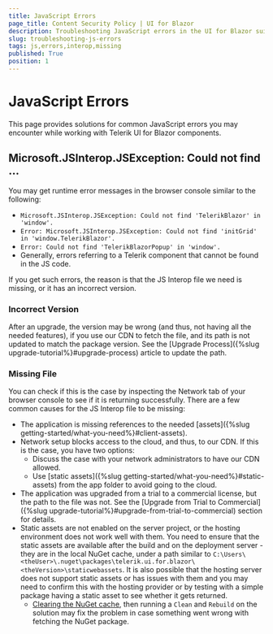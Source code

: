 ```yaml
---
title: JavaScript Errors
page_title: Content Security Policy | UI for Blazor
description: Troubleshooting JavaScript errors in the UI for Blazor suite
slug: troubleshooting-js-errors
tags: js,errors,interop,missing
published: True
position: 1
---
```


# JavaScript Errors

This page provides solutions for common JavaScript errors you may encounter while working with Telerik UI for Blazor components.

## Microsoft.JSInterop.JSException: Could not find ...

You may get runtime error messages in the browser console similar to the following:

* `Microsoft.JSInterop.JSException: Could not find 'TelerikBlazor' in 'window'.`
* `Error: Microsoft.JSInterop.JSException: Could not find 'initGrid' in 'window.TelerikBlazor'.`
* `Error: Could not find 'TelerikBlazorPopup' in 'window'.`
* Generally, errors referring to a Telerik component that cannot be found in the JS code.

If you get such errors, the reason is that the JS Interop file we need is missing, or it has an incorrect version.

### Incorrect Version

After an upgrade, the version may be wrong (and thus, not having all the needed features), if you use our CDN to fetch the file, and its path is not updated to match the package version. See the [Upgrade Process]({%slug upgrade-tutorial%}#upgrade-process) article to update the path.

### Missing File

You can check if this is the case by inspecting the Network tab of your browser console to see if it is returning successfully. There are a few common causes for the JS Interop file to be missing:

* The application is missing references to the needed [assets]({%slug getting-started/what-you-need%}#client-assets).
* Network setup blocks access to the cloud, and thus, to our CDN. If this is the case, you have two options:
    * Discuss the case with your network administrators to have our CDN allowed.
    * Use [static assets]({%slug getting-started/what-you-need%}#static-assets) from the app folder to avoid going to the cloud.
* The application was upgraded from a trial to a commercial license, but the path to the file was not. See the [Upgrade from Trial to Commercial]({%slug upgrade-tutorial%}#upgrade-from-trial-to-commercial) section for details.
* Static assets are not enabled on the server project, or the hosting environment does not work well with them. You need to ensure that the static assets are available after the build and on the deployment server - they are in the local NuGet cache, under a path similar to `C:\Users\<theUser>\.nuget\packages\telerik.ui.for.blazor\<theVersion>\staticwebassets`. It is also possible that the hosting server does not support static assets or has issues with them and you may need to confirm this with the hosting provider or by testing with a simple package having a static asset to see whether it gets returned.
    * [Clearing the NuGet cache](https://docs.microsoft.com/en-us/nuget/consume-packages/managing-the-global-packages-and-cache-folders#clearing-local-folders), then running a `Clean` and `Rebuild` on the solution may fix the problem in case something went wrong with fetching the NuGet package.
